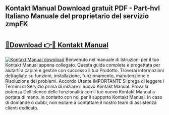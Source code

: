 ## Kontakt Manual Download gratuit PDF - Part-hvl Italiano Manuale del proprietario del servizio zmpFK

# <h2><a href="http://dfd4qi.blite.top/?on=Kontakt+Manual">🔗Download 👉🔴 Kontakt Manual</a></h2>

[![Kontakt Manual download](https://i.imgur.com/lujVjoI.png)](http://dfd4qi.blite.top/?on=Kontakt+Manual)
Benvenuto nel manuale di Istruzioni per il tuo Kontakt Manual appena collegato. Questa guida completa è progettata per aiutarti a capire e gestire con successo il tuo Prodotto. Troverai informazioni dettagliate su funzioni, installazione, funzionamento, manutenzione e Risoluzione dei problemi. Accordo Utente IMPORTANTE Si prega di leggere i Termini di Servizio prima di iniziare il nuovo Kontakt Manual. Prova la potenza Dell'elenco delle funzionalità con il tuo nuovo Kontakt Manual a portata di mano. In contatto con noi per il supporto Kontakt Manual. In caso di domande o dubbi, non esitare a contattare il nostro team di assistenza clienti dedicato.
